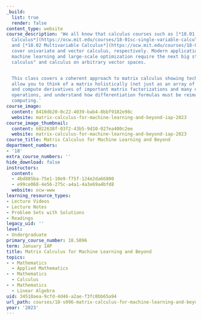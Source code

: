 ```yaml
---
_build:
  list: true
  render: false
content_type: website
course_description: 'We all know that calculus courses such as [*18.01 Single Variable
  Calculus*](https://ocw.mit.edu/courses/18-01sc-single-variable-calculus-fall-2010/)
  and [*18.02 Multivariable Calculus*](https://ocw.mit.edu/courses/18-02sc-multivariable-calculus-fall-2010/)
  cover univariate and vector calculus, respectively. Modern applications such as
  machine learning and large-scale optimization require the next big step, "matrix
  calculus" and calculus on arbitrary vector spaces.


  This class covers a coherent approach to matrix calculus showing techniques that
  allow you to think of a matrix holistically (not just as an array of scalars), generalize
  and compute derivatives of important matrix factorizations and many other complicated-looking
  operations, and understand how differentiation formulas must be reimagined in large-scale
  computing.'
course_image:
  content: 8410db20-0c22-4039-bab4-8bbf9182e98c
  website: matrix-calculus-for-machine-learning-and-beyond-iap-2023
course_image_thumbnail:
  content: 6022638f-03f2-43b5-9d10-027ea400c2ee
  website: matrix-calculus-for-machine-learning-and-beyond-iap-2023
course_title: Matrix Calculus for Machine Learning and Beyond
department_numbers:
- '18'
extra_course_numbers: ''
hide_download: false
instructors:
  content:
  - 4bd885ba-75e1-10e9-f75f-124e2da66800
  - e99ce068-4e56-275c-a4a1-4a3e69a4bfd8
  website: ocw-www
learning_resource_types:
- Lecture Videos
- Lecture Notes
- Problem Sets with Solutions
- Readings
legacy_uid: ''
level:
- Undergraduate
primary_course_number: 18.S096
term: January IAP
title: Matrix Calculus for Machine Learning and Beyond
topics:
- - Mathematics
  - Applied Mathematics
- - Mathematics
  - Calculus
- - Mathematics
  - Linear Algebra
uid: 34510aea-9cfd-4d46-a2ae-f3fc0bb65a94
url_path: courses/18-s096-matrix-calculus-for-machine-learning-and-beyond-january-iap-2023
year: '2023'
---
```

